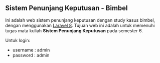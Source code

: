 ## Sistem Penunjang Keputusan - Bimbel

Ini adalah web sistem penunjang keputusan dengan study kasus bimbel, dengan menggunakan [Laravel 8](https://laravel.com/docs/8.x/releases). Tujuan web ini adalah untuk memenuhi tugas mata kuliah **Sistem Penunjang Keputusan** pada semester 6.

Untuk login:
* username : admin
* password : admin
